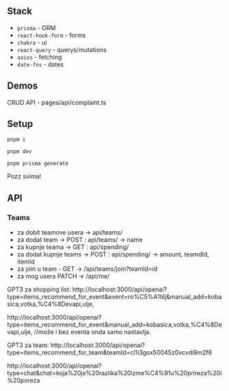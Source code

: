 ## Stack

- `prisma` - ORM
- `react-hook-form` - forms
- `chakra` - ui
- `react-query` - querys/mutations
- `axios` - fetching
- `date-fns` - dates

## Demos

CRUD API - pages/api/complaint.ts

## Setup

```
pnpm i
```

```
pnpm dev
```

```
pnpm prisma generate
```

Pozz svima!

## API

### Teams

- za dobit teamove usera -> api/teams/
- za dodat team -> POST : api/teams/ -> name
- za kupnje teama -> GET : api/spending/
- za dodat kupnje teams -> POST : api/spending/ -> amount, teamdId, itemId
- za join u team - GET -> /api/teams/join?teamId=id
- za mog usera PATCH -> /api/me/

GPT3 za shopping list: http://localhost:3000/api/openai?type=items_recommend_for_event&event=ro%C5%A1tilj&manual_add=kobasica,votka,%C4%8Devapi,ulje, 

http://localhost:3000/api/openai?type=items_recommend_for_event&manual_add=kobasica,votka,%C4%8Devapi,ulje, //može i bez eventa onda samo nastavlja.

GPT3 za team: http://localhost:3000/api/openai?type=items_recommend_for_team&teamId=cl1i3gox50045z0vcvdi9m2f6


http://localhost:3000/api/openai?type=chat&chat=koja%20je%20razlika%20izme%C4%91u%20prireza%20i%20poreza
